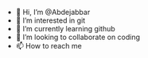 - 👋 Hi, I’m @Abdejabbar
- 👀 I’m interested in git
- 🌱 I’m currently learning github
- 💞️ I’m looking to collaborate on coding
- 📫 How to reach me 

<!---
Abdejabbar/Abdejabbar is a ✨ special ✨ repository because its `README.md` (this file) appears on your GitHub profile.
You can click the Preview link to take a look at your changes.
--->
